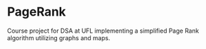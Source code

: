 # PageRank

Course project for DSA at UFL implementing a simplified Page Rank algorithm utilizing graphs and maps.
